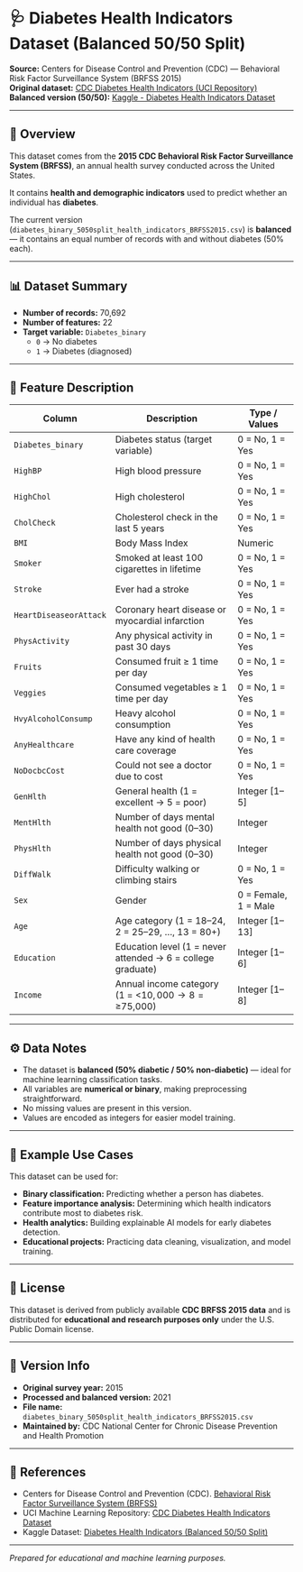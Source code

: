 # 🩺 Diabetes Health Indicators Dataset (Balanced 50/50 Split)

**Source:** Centers for Disease Control and Prevention (CDC) — Behavioral Risk Factor Surveillance System (BRFSS 2015)  
**Original dataset:** [CDC Diabetes Health Indicators (UCI Repository)](https://archive.ics.uci.edu/dataset/891/cdc+diabetes+health+indicators)  
**Balanced version (50/50):** [Kaggle - Diabetes Health Indicators Dataset](https://www.kaggle.com/datasets/alexteboul/diabetes-health-indicators-dataset)

---

## 📘 Overview
This dataset comes from the **2015 CDC Behavioral Risk Factor Surveillance System (BRFSS)**, an annual health survey conducted across the United States.

It contains **health and demographic indicators** used to predict whether an individual has **diabetes**.

The current version (`diabetes_binary_5050split_health_indicators_BRFSS2015.csv`) is **balanced** — it contains an equal number of records with and without diabetes (50% each).

---

## 📊 Dataset Summary
- **Number of records:** 70,692  
- **Number of features:** 22  
- **Target variable:** `Diabetes_binary`  
  - `0` → No diabetes  
  - `1` → Diabetes (diagnosed)

---

## 🧩 Feature Description

| Column | Description | Type / Values |
|--------|--------------|----------------|
| `Diabetes_binary` | Diabetes status (target variable) | 0 = No, 1 = Yes |
| `HighBP` | High blood pressure | 0 = No, 1 = Yes |
| `HighChol` | High cholesterol | 0 = No, 1 = Yes |
| `CholCheck` | Cholesterol check in the last 5 years | 0 = No, 1 = Yes |
| `BMI` | Body Mass Index | Numeric |
| `Smoker` | Smoked at least 100 cigarettes in lifetime | 0 = No, 1 = Yes |
| `Stroke` | Ever had a stroke | 0 = No, 1 = Yes |
| `HeartDiseaseorAttack` | Coronary heart disease or myocardial infarction | 0 = No, 1 = Yes |
| `PhysActivity` | Any physical activity in past 30 days | 0 = No, 1 = Yes |
| `Fruits` | Consumed fruit ≥ 1 time per day | 0 = No, 1 = Yes |
| `Veggies` | Consumed vegetables ≥ 1 time per day | 0 = No, 1 = Yes |
| `HvyAlcoholConsump` | Heavy alcohol consumption | 0 = No, 1 = Yes |
| `AnyHealthcare` | Have any kind of health care coverage | 0 = No, 1 = Yes |
| `NoDocbcCost` | Could not see a doctor due to cost | 0 = No, 1 = Yes |
| `GenHlth` | General health (1 = excellent → 5 = poor) | Integer [1–5] |
| `MentHlth` | Number of days mental health not good (0–30) | Integer |
| `PhysHlth` | Number of days physical health not good (0–30) | Integer |
| `DiffWalk` | Difficulty walking or climbing stairs | 0 = No, 1 = Yes |
| `Sex` | Gender | 0 = Female, 1 = Male |
| `Age` | Age category (1 = 18–24, 2 = 25–29, …, 13 = 80+) | Integer [1–13] |
| `Education` | Education level (1 = never attended → 6 = college graduate) | Integer [1–6] |
| `Income` | Annual income category (1 = <$10,000 → 8 = ≥$75,000) | Integer [1–8] |

---

## ⚙️ Data Notes
- The dataset is **balanced (50% diabetic / 50% non-diabetic)** — ideal for machine learning classification tasks.  
- All variables are **numerical or binary**, making preprocessing straightforward.  
- No missing values are present in this version.  
- Values are encoded as integers for easier model training.

---

## 🧠 Example Use Cases
This dataset can be used for:
- **Binary classification:** Predicting whether a person has diabetes.  
- **Feature importance analysis:** Determining which health indicators contribute most to diabetes risk.  
- **Health analytics:** Building explainable AI models for early diabetes detection.  
- **Educational projects:** Practicing data cleaning, visualization, and model training.

---

## 🧾 License
This dataset is derived from publicly available **CDC BRFSS 2015 data** and is distributed for **educational and research purposes only** under the U.S. Public Domain license.

---

## 📅 Version Info
- **Original survey year:** 2015  
- **Processed and balanced version:** 2021  
- **File name:** `diabetes_binary_5050split_health_indicators_BRFSS2015.csv`  
- **Maintained by:** CDC National Center for Chronic Disease Prevention and Health Promotion

---

## 🔗 References
- Centers for Disease Control and Prevention (CDC). [Behavioral Risk Factor Surveillance System (BRFSS)](https://www.cdc.gov/brfss/index.html)  
- UCI Machine Learning Repository: [CDC Diabetes Health Indicators Dataset](https://archive.ics.uci.edu/dataset/891/cdc+diabetes+health+indicators)  
- Kaggle Dataset: [Diabetes Health Indicators (Balanced 50/50 Split)](https://www.kaggle.com/datasets/alexteboul/diabetes-health-indicators-dataset)

---

*Prepared for educational and machine learning purposes.*
